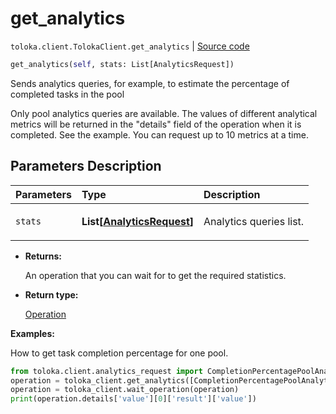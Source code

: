 # get_analytics
`toloka.client.TolokaClient.get_analytics` | [Source code](https://github.com/Toloka/toloka-kit/blob/v1.1.4/src/client/__init__.py#L2196)

```python
get_analytics(self, stats: List[AnalyticsRequest])
```

Sends analytics queries, for example, to estimate the percentage of completed tasks in the pool


Only pool analytics queries are available.
The values of different analytical metrics will be returned in the "details" field of the operation when it is
completed. See the example.
You can request up to 10 metrics at a time.

## Parameters Description

| Parameters | Type | Description |
| :----------| :----| :-----------|
`stats`|**List\[[AnalyticsRequest](toloka.client.analytics_request.AnalyticsRequest.md)\]**|<p>Analytics queries list.</p>

* **Returns:**

  An operation that you can wait for to get the required statistics.

* **Return type:**

  [Operation](toloka.client.operations.Operation.md)

**Examples:**

How to get task completion percentage for one pool.

```python
from toloka.client.analytics_request import CompletionPercentagePoolAnalytics
operation = toloka_client.get_analytics([CompletionPercentagePoolAnalytics(subject_id=pool_id)])
operation = toloka_client.wait_operation(operation)
print(operation.details['value'][0]['result']['value'])
```
